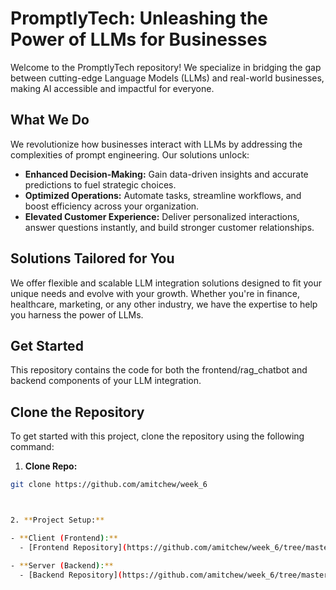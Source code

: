 # PromptlyTech: Unleashing the Power of LLMs for Businesses

Welcome to the PromptlyTech repository! We specialize in bridging the gap between cutting-edge Language Models (LLMs) and real-world businesses, making AI accessible and impactful for everyone.

## What We Do

We revolutionize how businesses interact with LLMs by addressing the complexities of prompt engineering. Our solutions unlock:

- **Enhanced Decision-Making:** Gain data-driven insights and accurate predictions to fuel strategic choices.
- **Optimized Operations:** Automate tasks, streamline workflows, and boost efficiency across your organization.
- **Elevated Customer Experience:** Deliver personalized interactions, answer questions instantly, and build stronger customer relationships.

## Solutions Tailored for You

We offer flexible and scalable LLM integration solutions designed to fit your unique needs and evolve with your growth. Whether you're in finance, healthcare, marketing, or any other industry, we have the expertise to help you harness the power of LLMs.

## Get Started

This repository contains the code for both the frontend/rag_chatbot and backend components of your LLM integration.

## Clone the Repository

To get started with this project, clone the repository using the following command:

1. **Clone Repo:**

```bash
git clone https://github.com/amitchew/week_6



2. **Project Setup:**

- **Client (Frontend):**
  - [Frontend Repository](https://github.com/amitchew/week_6/tree/master/FrontEnd/rag_chatbot)

- **Server (Backend):**
  - [Backend Repository](https://github.com/amitchew/week_6/tree/master/backend)

